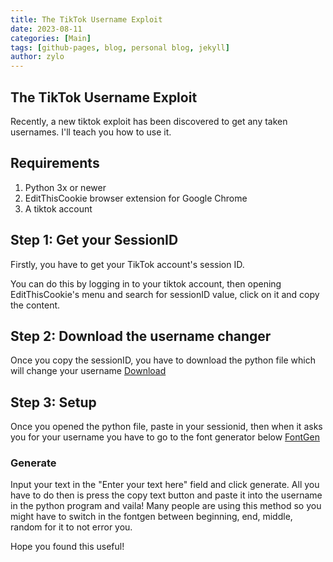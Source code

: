 ```yaml
---
title: The TikTok Username Exploit
date: 2023-08-11
categories: [Main]
tags: [github-pages, blog, personal blog, jekyll]
author: zylo
---
```


## The TikTok Username Exploit

Recently, a new tiktok exploit has been discovered to get any taken usernames. I'll teach you how to use it.

## Requirements

1. Python 3x or newer
2. EditThisCookie browser extension for Google Chrome
3. A tiktok account

## Step 1: Get your SessionID

Firstly, you have to get your TikTok account's session ID.

You can do this by logging in to your tiktok account, then opening EditThisCookie's menu and search for sessionID value, click on it and copy the content.


## Step 2: Download the username changer

Once you copy the sessionID, you have to download the python file which will change your username
[Download](https://cdn.discordapp.com/attachments/1266865710823510047/1271979165796794448/discord.gg_conetic.py?ex=66b9f729&is=66b8a5a9&hm=d201228937c0a0707948ec8c94363e212d6488c65fc3654eb2fd550d69da1d0f&)


## Step 3: Setup

Once you opened the python file, paste in your sessionid, then when it asks you for your username you have to go to the font generator below
[FontGen](https://0xf15.github.io/custom-font/)

### Generate

Input your text in the "Enter your text here" field and click generate.
All you have to do then is press the copy text button and paste it into the username in the python program and vaila!
Many people are using this method so you might have to switch in the fontgen between beginning, end, middle, random for it to not error you.


Hope you found this useful!


